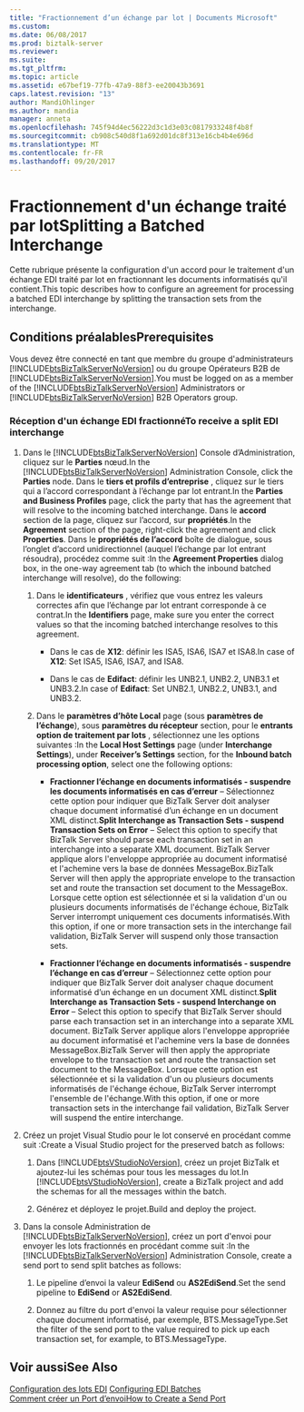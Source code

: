 ```yaml
---
title: "Fractionnement d’un échange par lot | Documents Microsoft"
ms.custom: 
ms.date: 06/08/2017
ms.prod: biztalk-server
ms.reviewer: 
ms.suite: 
ms.tgt_pltfrm: 
ms.topic: article
ms.assetid: e67bef19-77fb-47a9-88f3-ee20043b3691
caps.latest.revision: "13"
author: MandiOhlinger
ms.author: mandia
manager: anneta
ms.openlocfilehash: 745f94d4ec56222d3c1d3e03c0817933248f4b8f
ms.sourcegitcommit: cb908c540d8f1a692d01dc8f313e16cb4b4e696d
ms.translationtype: MT
ms.contentlocale: fr-FR
ms.lasthandoff: 09/20/2017
---
```

# <a name="splitting-a-batched-interchange"></a><span data-ttu-id="7c04d-102">Fractionnement d'un échange traité par lot</span><span class="sxs-lookup"><span data-stu-id="7c04d-102">Splitting a Batched Interchange</span></span>
<span data-ttu-id="7c04d-103">Cette rubrique présente la configuration d'un accord pour le traitement d'un échange EDI traité par lot en fractionnant les documents informatisés qu'il contient.</span><span class="sxs-lookup"><span data-stu-id="7c04d-103">This topic describes how to configure an agreement for processing a batched EDI interchange by splitting the transaction sets from the interchange.</span></span>  
  
## <a name="prerequisites"></a><span data-ttu-id="7c04d-104">Conditions préalables</span><span class="sxs-lookup"><span data-stu-id="7c04d-104">Prerequisites</span></span>  
 <span data-ttu-id="7c04d-105">Vous devez être connecté en tant que membre du groupe d'administrateurs [!INCLUDE[btsBizTalkServerNoVersion](../includes/btsbiztalkservernoversion-md.md)] ou du groupe Opérateurs B2B de  [!INCLUDE[btsBizTalkServerNoVersion](../includes/btsbiztalkservernoversion-md.md)].</span><span class="sxs-lookup"><span data-stu-id="7c04d-105">You must be logged on as a member of the [!INCLUDE[btsBizTalkServerNoVersion](../includes/btsbiztalkservernoversion-md.md)] Administrators or [!INCLUDE[btsBizTalkServerNoVersion](../includes/btsbiztalkservernoversion-md.md)] B2B Operators group.</span></span>  
  
### <a name="to-receive-a-split-edi-interchange"></a><span data-ttu-id="7c04d-106">Réception d'un échange EDI fractionné</span><span class="sxs-lookup"><span data-stu-id="7c04d-106">To receive a split EDI interchange</span></span>  
  
1.  <span data-ttu-id="7c04d-107">Dans le [!INCLUDE[btsBizTalkServerNoVersion](../includes/btsbiztalkservernoversion-md.md)] Console d’Administration, cliquez sur le **Parties** nœud.</span><span class="sxs-lookup"><span data-stu-id="7c04d-107">In the [!INCLUDE[btsBizTalkServerNoVersion](../includes/btsbiztalkservernoversion-md.md)] Administration Console, click the **Parties** node.</span></span> <span data-ttu-id="7c04d-108">Dans le **tiers et profils d’entreprise** , cliquez sur le tiers qui a l’accord correspondant à l’échange par lot entrant.</span><span class="sxs-lookup"><span data-stu-id="7c04d-108">In the **Parties and Business Profiles** page, click the party that has the agreement that will resolve to the incoming batched interchange.</span></span> <span data-ttu-id="7c04d-109">Dans le **accord** section de la page, cliquez sur l’accord, sur **propriétés**.</span><span class="sxs-lookup"><span data-stu-id="7c04d-109">In the **Agreement** section of the page, right-click the agreement and click **Properties**.</span></span> <span data-ttu-id="7c04d-110">Dans le **propriétés de l’accord** boîte de dialogue, sous l’onglet d’accord unidirectionnel (auquel l’échange par lot entrant résoudra), procédez comme suit :</span><span class="sxs-lookup"><span data-stu-id="7c04d-110">In the **Agreement Properties** dialog box, in the one-way agreement tab (to which the inbound batched interchange will resolve), do the following:</span></span>  
  
    1.  <span data-ttu-id="7c04d-111">Dans le **identificateurs** , vérifiez que vous entrez les valeurs correctes afin que l’échange par lot entrant corresponde à ce contrat.</span><span class="sxs-lookup"><span data-stu-id="7c04d-111">In the **Identifiers** page, make sure you enter the correct values so that the incoming batched interchange resolves to this agreement.</span></span>  
  
        -   <span data-ttu-id="7c04d-112">Dans le cas de **X12**: définir les ISA5, ISA6, ISA7 et ISA8.</span><span class="sxs-lookup"><span data-stu-id="7c04d-112">In case of **X12**: Set ISA5, ISA6, ISA7, and ISA8.</span></span>  
  
        -   <span data-ttu-id="7c04d-113">Dans le cas de **Edifact**: définir les UNB2.1, UNB2.2, UNB3.1 et UNB3.2.</span><span class="sxs-lookup"><span data-stu-id="7c04d-113">In case of **Edifact**: Set UNB2.1, UNB2.2, UNB3.1, and UNB3.2.</span></span>  
  
    2.  <span data-ttu-id="7c04d-114">Dans le **paramètres d’hôte Local** page (sous **paramètres de l’échange**), sous **paramètres du récepteur** section, pour le **entrants option de traitement par lots** , sélectionnez une les options suivantes :</span><span class="sxs-lookup"><span data-stu-id="7c04d-114">In the **Local Host Settings** page (under **Interchange Settings**), under **Receiver’s Settings** section, for the **Inbound batch processing option**, select one the following options:</span></span>  
  
        -   <span data-ttu-id="7c04d-115">**Fractionner l’échange en documents informatisés - suspendre les documents informatisés en cas d’erreur** – Sélectionnez cette option pour indiquer que BizTalk Server doit analyser chaque document informatisé d’un échange en un document XML distinct.</span><span class="sxs-lookup"><span data-stu-id="7c04d-115">**Split Interchange as Transaction Sets - suspend Transaction Sets on Error** – Select this option to specify that BizTalk Server should parse each transaction set in an interchange into a separate XML document.</span></span> <span data-ttu-id="7c04d-116">BizTalk Server applique alors l'enveloppe appropriée au document informatisé et l'achemine vers la base de données MessageBox.</span><span class="sxs-lookup"><span data-stu-id="7c04d-116">BizTalk Server will then apply the appropriate envelope to the transaction set and route the transaction set document to the MessageBox.</span></span> <span data-ttu-id="7c04d-117">Lorsque cette option est sélectionnée et si la validation d'un ou plusieurs documents informatisés de l'échange échoue, BizTalk Server interrompt uniquement ces documents informatisés.</span><span class="sxs-lookup"><span data-stu-id="7c04d-117">With this option, if one or more transaction sets in the interchange fail validation, BizTalk Server will suspend only those transaction sets.</span></span>  
  
        -   <span data-ttu-id="7c04d-118">**Fractionner l’échange en documents informatisés - suspendre l’échange en cas d’erreur** – Sélectionnez cette option pour indiquer que BizTalk Server doit analyser chaque document informatisé d’un échange en un document XML distinct.</span><span class="sxs-lookup"><span data-stu-id="7c04d-118">**Split Interchange as Transaction Sets - suspend Interchange on Error** – Select this option to specify that BizTalk Server should parse each transaction set in an interchange into a separate XML document.</span></span> <span data-ttu-id="7c04d-119">BizTalk Server applique alors l'enveloppe appropriée au document informatisé et l'achemine vers la base de données MessageBox.</span><span class="sxs-lookup"><span data-stu-id="7c04d-119">BizTalk Server will then apply the appropriate envelope to the transaction set and route the transaction set document to the MessageBox.</span></span> <span data-ttu-id="7c04d-120">Lorsque cette option est sélectionnée et si la validation d'un ou plusieurs documents informatisés de l'échange échoue, BizTalk Server interrompt l'ensemble de l'échange.</span><span class="sxs-lookup"><span data-stu-id="7c04d-120">With this option, if one or more transaction sets in the interchange fail validation, BizTalk Server will suspend the entire interchange.</span></span>  
  
2.  <span data-ttu-id="7c04d-121">Créez un projet Visual Studio pour le lot conservé en procédant comme suit :</span><span class="sxs-lookup"><span data-stu-id="7c04d-121">Create a Visual Studio project for the preserved batch as follows:</span></span>  
  
    1.  <span data-ttu-id="7c04d-122">Dans [!INCLUDE[btsVStudioNoVersion](../includes/btsvstudionoversion-md.md)], créez un projet BizTalk et ajoutez-lui les schémas pour tous les messages du lot.</span><span class="sxs-lookup"><span data-stu-id="7c04d-122">In [!INCLUDE[btsVStudioNoVersion](../includes/btsvstudionoversion-md.md)], create a BizTalk project and add the schemas for all the messages within the batch.</span></span>  
  
    2.  <span data-ttu-id="7c04d-123">Générez et déployez le projet.</span><span class="sxs-lookup"><span data-stu-id="7c04d-123">Build and deploy the project.</span></span>  
  
3.  <span data-ttu-id="7c04d-124">Dans la console Administration de [!INCLUDE[btsBizTalkServerNoVersion](../includes/btsbiztalkservernoversion-md.md)], créez un port d'envoi pour envoyer les lots fractionnés en procédant comme suit :</span><span class="sxs-lookup"><span data-stu-id="7c04d-124">In the [!INCLUDE[btsBizTalkServerNoVersion](../includes/btsbiztalkservernoversion-md.md)] Administration Console, create a send port to send split batches as follows:</span></span>  
  
    1.  <span data-ttu-id="7c04d-125">Le pipeline d’envoi la valeur **EdiSend** ou **AS2EdiSend**.</span><span class="sxs-lookup"><span data-stu-id="7c04d-125">Set the send pipeline to **EdiSend** or **AS2EdiSend**.</span></span>  
  
    2.  <span data-ttu-id="7c04d-126">Donnez au filtre du port d'envoi la valeur requise pour sélectionner chaque document informatisé, par exemple, BTS.MessageType.</span><span class="sxs-lookup"><span data-stu-id="7c04d-126">Set the filter of the send port to the value required to pick up each transaction set, for example, to BTS.MessageType.</span></span>  
  
## <a name="see-also"></a><span data-ttu-id="7c04d-127">Voir aussi</span><span class="sxs-lookup"><span data-stu-id="7c04d-127">See Also</span></span>  
 <span data-ttu-id="7c04d-128">[Configuration des lots EDI](../core/configuring-edi-batches.md) </span><span class="sxs-lookup"><span data-stu-id="7c04d-128">[Configuring EDI Batches](../core/configuring-edi-batches.md) </span></span>  
 [<span data-ttu-id="7c04d-129">Comment créer un Port d’envoi</span><span class="sxs-lookup"><span data-stu-id="7c04d-129">How to Create a Send Port</span></span>](../core/how-to-create-a-send-port2.md)